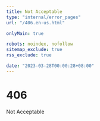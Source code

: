 ```yaml
---
title: Not Acceptable
type: "internal/error_pages"
url: "/406.en-us.html"

onlyMain: true

robots: noindex, nofollow
sitemap_exclude: true
rss_exclude: true

date: "2023-03-28T00:00:28+08:00"
---
```


<div class="text-center py-5">
    <h1 class="display-1">406</h1>
    <p class="display-2">Not Acceptable</p>
</div>